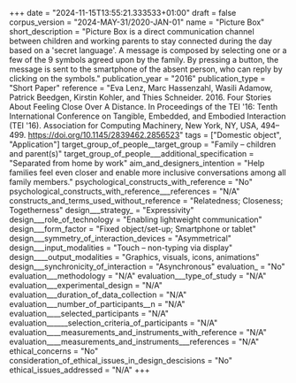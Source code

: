 +++
date = "2024-11-15T13:55:21.333533+01:00"
draft = false
corpus_version = "2024-MAY-31/2020-JAN-01"
name = "Picture Box"
short_description = "Picture Box is a direct communication channel between children and working parents to stay connected during the day based on a 'secret language'. A message is composed by selecting one or a few of the 9 symbols agreed upon by the family. By pressing a button, the message is sent to the smartphone of the absent person, who can reply by clicking on the symbols."
publication_year = "2016"
publication_type = "Short Paper"
reference = "Eva Lenz, Marc Hassenzahl, Wasili Adamow, Patrick Beedgen, Kirstin Kohler, and Thies Schneider. 2016. Four Stories About Feeling Close Over A Distance. In Proceedings of the TEI '16: Tenth International Conference on Tangible, Embedded, and Embodied Interaction (TEI '16). Association for Computing Machinery, New York, NY, USA, 494–499. https://doi.org/10.1145/2839462.2856523"
tags = ["Domestic object", "Application"]
target_group_of_people__target_group = "Family – children and parent(s)"
target_group_of_people___additional_specification = "Separated from home by work"
aim_and_designers_intention = "Help families feel even closer and enable more inclusive conversations among all family members."
psychological_constructs_with_reference = "No"
psychological_constructs_with_reference___references = "N/A"
constructs_and_terms_used_without_reference = "Relatedness; Closeness; Togetherness"
design___strategy_ = "Expressivity"
design___role_of_technology = "Enabling lightweight communication"
design___form_factor = "Fixed object/set-up; Smartphone or tablet"
design___symmetry_of_interaction_devices = "Asymmetrical"
design___input_modalities = "Touch – non-typing via display"
design____output_modalities = "Graphics, visuals, icons, animations"
design___synchronicity_of_interaction = "Asynchronous"
evaluation_ = "No"
evaluation___methodology = "N/A"
evaluation___type_of_study = "N/A"
evaluation___experimental_design = "N/A"
evaluation___duration_of_data_collection = "N/A"
evaluation___number_of_participants__n = "N/A"
evaluation____selected_participants = "N/A"
evaluation______selection_criteria_of_participants = "N/A"
evaluation____measurements_and_instruments_with_reference = "N/A"
evaluation____measurements_and_instruments___references = "N/A"
ethical_concerns = "No"
consideration_of_ethical_issues_in_design_descisions = "No"
ethical_issues_addressed = "N/A"
+++
